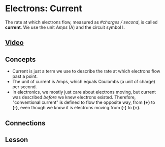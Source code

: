 # Electrons: Current
The rate at which electrons flow, measured as *#charges / second*, is called **current**. We use the unit *Amps* (A) and the circuit symbol **I**.

## [Video](https://vimeo.com/1000743561)

## Concepts
- Current is just a term we use to describe the rate at which electrons flow past a point.
- The unit of current is Amps, which equals Coulombs (a unit of charge) per second.
- In electronics, we mostly just care about electrons moving, but current was described *before* we knew electrons existed. Therefore, "conventional current" is defined to flow the opposite way, from **(+)** to **(-)**, even though we know it is electrons moving from **(-)** to **(+)**.

## Connections

## Lesson
